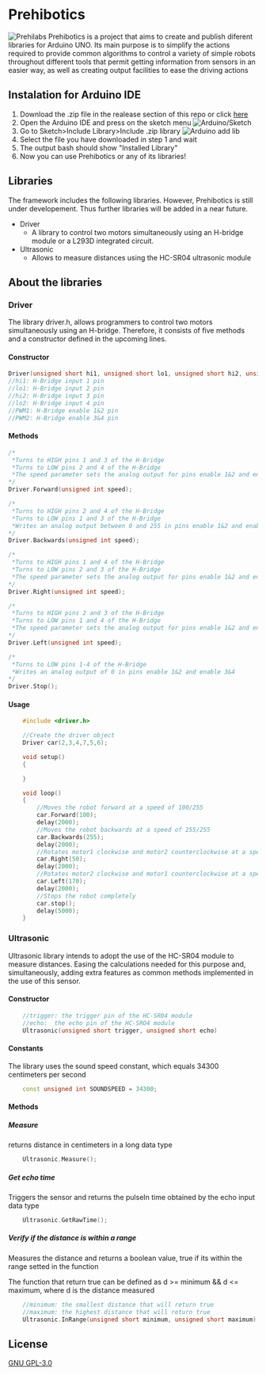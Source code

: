 # Prehibotics
![Prehilabs](https://imgur.com/3X5ubj2.jpg)
Prehibotics is a project that aims to create and publish diferent libraries for Arduino UNO. Its main purpose is to simplify the  actions required to provide common algorithms to control a variety of simple robots  throughout different tools that permit getting information from sensors in an easier way, as  well as creating output facilities to ease the driving actions

## Instalation for Arduino IDE
1. Download the .zip file in the realease section of this repo or click [here](https://github.com/DIRM2705/Prehibotics/releases)
2. Open the Arduino IDE and press on the sketch menu
![Arduino/Sketch](https://imgur.com/fdywJM1.png)
3. Go to Sketch>Include Library>Include .zip library
![Arduino add lib](https://imgur.com/4jNyYQ5.png)
4. Select the file you have downloaded in step 1 and wait
5. The output bash should show "Installed Library"
6. Now you can use Prehibotics or any of its libraries!


## Libraries
The framework includes the following libraries. However, Prehibotics is still under developement. Thus further libraries will be added in a near future.
* Driver
    * A library to control two motors simultaneously using an H-bridge module or a L293D integrated circuit.
* Ultrasonic
    * Allows to measure distances using the HC-SR04 ultrasonic module

## About the libraries
### Driver
The library driver.h, allows programmers to control two motors simultaneously using an H-bridge. Therefore, it consists of five methods and a constructor defined in the upcoming lines.
#### Constructor
```cpp
Driver(unsigned short hi1, unsigned short lo1, unsigned short hi2, unsigned short lo2, unsigned short PWM1, unsigned short PWM2);
//hi1: H-Bridge input 1 pin
//lo1: H-Bridge input 2 pin
//hi2: H-Bridge input 3 pin
//lo2: H-Bridge input 4 pin
//PWM1: H-Bridge enable 1&2 pin
//PWM2: H-Bridge enable 3&4 pin
```

#### Methods
```cpp
/*
 *Turns to HIGH pins 1 and 3 of the H-Bridge
 *Turns to LOW pins 2 and 4 of the H-Bridge
 *The speed parameter sets the analog output for pins enable 1&2 and enable 3&4
*/
Driver.Forward(unsigned int speed);

/*
 *Turns to HIGH pins 2 and 4 of the H-Bridge
 *Turns to LOW pins 1 and 3 of the H-Bridge
 *Writes an analog output between 0 and 255 in pins enable 1&2 and enable 3&4
*/
Driver.Backwards(unsigned int speed);

/*
 *Turns to HIGH pins 1 and 4 of the H-Bridge
 *Turns to LOW pins 2 and 3 of the H-Bridge
 *The speed parameter sets the analog output for pins enable 1&2 and enable 3&4
*/
Driver.Right(unsigned int speed);

/*
 *Turns to HIGH pins 2 and 3 of the H-Bridge
 *Turns to LOW pins 1 and 4 of the H-Bridge
 *The speed parameter sets the analog output for pins enable 1&2 and enable 3&4
*/
Driver.Left(unsigned int speed);

/*
 *Turns to LOW pins 1-4 of the H-Bridge
 *Writes an analog output of 0 in pins enable 1&2 and enable 3&4
*/
Driver.Stop();
```

#### Usage
```cpp
    #include <driver.h>

    //Create the driver object
    Driver car(2,3,4,7,5,6);

    void setup()
    {

    }

    void loop()
    {
        //Moves the robot forward at a speed of 100/255
        car.Forward(100);
        delay(2000);
        //Moves the robot backwards at a speed of 255/255
        car.Backwards(255);
        delay(2000);
        //Rotates motor1 clockwise and motor2 counterclockwise at a speed of 50/255
        car.Right(50);
        delay(2000);
        //Rotates motor2 clockwise and motor1 counterclockwise at a speed of 170/255
        car.Left(170);
        delay(2000);
        //Stops the robot completely
        car.stop();
        delay(5000);
    }
```

### Ultrasonic
Ultrasonic library intends to adopt the use of the HC-SR04 module to measure distances. Easing the calculations needed for this purpose and, simultaneously, adding extra features as common methods implemented in the use of this sensor.

#### Constructor
```cpp
    //trigger: the trigger pin of the HC-SR04 module
    //echo:  the echo pin of the HC-SRO4 module 
    Ultrasonic(unsigned short trigger, unsigned short echo)
```

#### Constants
The library uses the sound speed constant, which equals 34300 centimeters per second
```cpp
    const unsigned int SOUNDSPEED = 34300;
```
#### Methods

##### Measure
returns distance in centimeters in a long data type
```cpp
    Ultrasonic.Measure();
```

##### Get echo time
Triggers the sensor and returns the pulseIn time obtained by the echo input data type
```cpp
    Ultrasonic.GetRawTime();
```

##### Verify if the distance is within a range
Measures the distance and returns a boolean value, true if its within the range setted in the function

The function that return true can be defined as d >= minimum && d <= maximum, where d is the distance measured
```cpp
    //minimum: the smallest distance that will return true
    //maximum: the highest distance that will return true
    Ultrasonic.InRange(unsigned short minimum, unsigned short maximum);
```

## License
[GNU GPL-3.0](https://choosealicense.com/licenses/gpl-3.0/)
